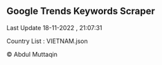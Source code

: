 

## Google Trends Keywords Scraper 
 
Last Update 18-11-2022 , 21:07:31

Country List :
VIETNAM.json



© Abdul Muttaqin 
